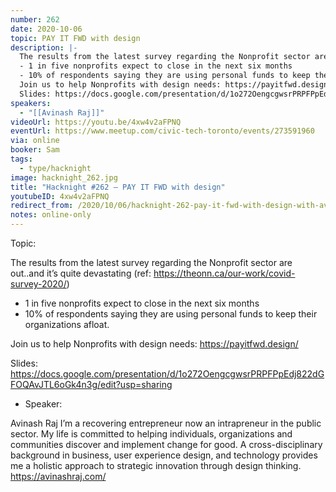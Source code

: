 ```yaml
---
number: 262
date: 2020-10-06
topic: PAY IT FWD with design
description: |-
  The results from the latest survey regarding the Nonprofit sector are out..and it’s quite devastating (ref: https://theonn.ca/our-work/covid-survey-2020/)
  - 1 in five nonprofits expect to close in the next six months
  - 10% of respondents saying they are using personal funds to keep their organizations afloat.
  Join us to help Nonprofits with design needs: https://payitfwd.design/
  Slides: https://docs.google.com/presentation/d/1o272OengcgwsrPRPFPpEdj822dGFOQAvJTL6oGk4n3g/edit?usp=sharing
speakers:
  - "[[Avinash Raj]]"
videoUrl: https://youtu.be/4xw4v2aFPNQ
eventUrl: https://www.meetup.com/civic-tech-toronto/events/273591960
via: online
booker: Sam
tags:
  - type/hacknight
image: hacknight_262.jpg
title: "Hacknight #262 – PAY IT FWD with design"
youtubeID: 4xw4v2aFPNQ
redirect_from: /2020/10/06/hacknight-262-pay-it-fwd-with-design-with-avinash-raj/
notes: online-only
---
```


Topic:

The results from the latest survey regarding the Nonprofit sector are out..and it’s quite devastating (ref: https://theonn.ca/our-work/covid-survey-2020/)
- 1 in five nonprofits expect to close in the next six months
- 10% of respondents saying they are using personal funds to keep their organizations afloat.

Join us to help Nonprofits with design needs: https://payitfwd.design/

Slides: https://docs.google.com/presentation/d/1o272OengcgwsrPRPFPpEdj822dGFOQAvJTL6oGk4n3g/edit?usp=sharing

+ Speaker:

Avinash Raj
I’m a recovering entrepreneur now an intrapreneur in the public sector.
My life is committed to helping individuals, organizations and communities discover and implement change for good. A cross-disciplinary background in business, user experience design, and technology provides me a holistic approach to strategic innovation through design thinking.
https://avinashraj.com/
